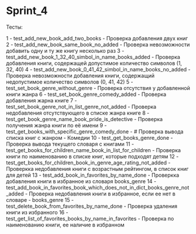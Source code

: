 # Sprint_4

Тесты:

1 - test_add_new_book_add_two_books - Проверка добавления двух книг 
2 - test_add_new_book_same_book_no_added - Проверка невозможности добавить одну и ту же книгу несколько раз
3 - test_add_new_book_1_32_40_simbol_in_name_books_added - Проверка добавления книги, содержащей допустимое количество символов (1, 32, 40)
4 - test_add_new_book_0_41_42_simbol_in_name_books_no_added - Проверка невозможности добавления книги, содержащий недопустимое количество символов (0, 41, 42)
5 - test_set_book_genre_without_genre - Проверка отсутствия у добавленной книги жанра
6 - test_set_book_genre_comedy_added - Проверка добавления жарна книге
7 - test_set_book_genre_not_in_list_genre_not_added - Проверка недобавления отсутствующего в списке жанра книге
8 - test_get_book_genre_name_book_pride_is_detective - Проверка получения  жанра книги по её имени
9 - test_get_books_with_specific_genre_comedy_done -     # Проверка вывода списка книг с жанром - Комедии
10 - test_get_books_genre_done - Проверка вывода текущего словаря с книгами
11 - test_get_books_for_children_name_book_in_list_for_children - Проверка книги по наименованию в списке книг, которые подходят детям
12 - test_get_books_for_children_book_in_genre_age_rating_not_added - Проверкка недобавления книги с возрастным рейтингом, в список книг для детей
13 - test_add_book_in_favorites_by_name_done - Проверкка добавления книги в избранное из словаря books_genre
14 - test_add_book_in_favorites_book_which_does_not_in_dict_books_genre_not_added - Проверка недобавления книги в избранное, если ее нет в словаре - books_genre
15 - test_delete_book_from_favorites_by_name_done - Проверка удаления книги из избранного
16 - test_get_list_of_favorites_books_by_name_in_favorites - Проверка по наименованию книги, ее наличие в избранном
